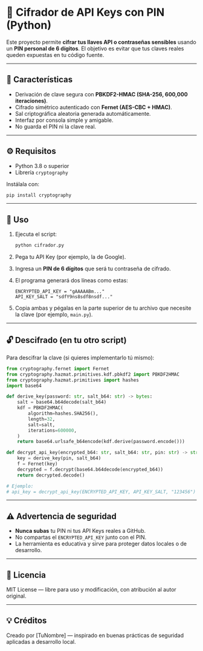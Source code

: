 # 🔐 Cifrador de API Keys con PIN (Python)

Este proyecto permite **cifrar tus llaves API o contraseñas sensibles** usando un **PIN personal de 6 dígitos**.
El objetivo es evitar que tus claves reales queden expuestas en tu código fuente.

---

## 🚀 Características

* Derivación de clave segura con **PBKDF2-HMAC (SHA-256, 600,000 iteraciones)**.
* Cifrado simétrico autenticado con **Fernet (AES-CBC + HMAC)**.
* Sal criptográfica aleatoria generada automáticamente.
* Interfaz por consola simple y amigable.
* No guarda el PIN ni la clave real.

---

## ⚙️ Requisitos

* Python 3.8 o superior
* Librería `cryptography`

Instálala con:

```bash
pip install cryptography
```

---

## 🧩 Uso

1. Ejecuta el script:

   ```bash
   python cifrador.py
   ```
2. Pega tu API Key (por ejemplo, la de Google).
3. Ingresa un **PIN de 6 dígitos** que será tu contraseña de cifrado.
4. El programa generará dos líneas como estas:

   ```
   ENCRYPTED_API_KEY = "gAAAAABm..."
   API_KEY_SALT = "sdfY9ns8sdf8nsdf..."
   ```
5. Copia ambas y pégalas en la parte superior de tu archivo que necesite la clave (por ejemplo, `main.py`).

---

## 🔓 Descifrado (en tu otro script)

Para descifrar la clave (si quieres implementarlo tú mismo):

```python
from cryptography.fernet import Fernet
from cryptography.hazmat.primitives.kdf.pbkdf2 import PBKDF2HMAC
from cryptography.hazmat.primitives import hashes
import base64

def derive_key(password: str, salt_b64: str) -> bytes:
    salt = base64.b64decode(salt_b64)
    kdf = PBKDF2HMAC(
        algorithm=hashes.SHA256(),
        length=32,
        salt=salt,
        iterations=600000,
    )
    return base64.urlsafe_b64encode(kdf.derive(password.encode()))

def decrypt_api_key(encrypted_b64: str, salt_b64: str, pin: str) -> str:
    key = derive_key(pin, salt_b64)
    f = Fernet(key)
    decrypted = f.decrypt(base64.b64decode(encrypted_b64))
    return decrypted.decode()

# Ejemplo:
# api_key = decrypt_api_key(ENCRYPTED_API_KEY, API_KEY_SALT, "123456")
```

---

## ⚠️ Advertencia de seguridad

* **Nunca subas** tu PIN ni tus API Keys reales a GitHub.
* No compartas el `ENCRYPTED_API_KEY` junto con el PIN.
* La herramienta es educativa y sirve para proteger datos locales o de desarrollo.

---

## 🪪 Licencia

MIT License — libre para uso y modificación, con atribución al autor original.

---

## 💡 Créditos

Creado por [TuNombre] — inspirado en buenas prácticas de seguridad aplicadas a desarrollo local.

